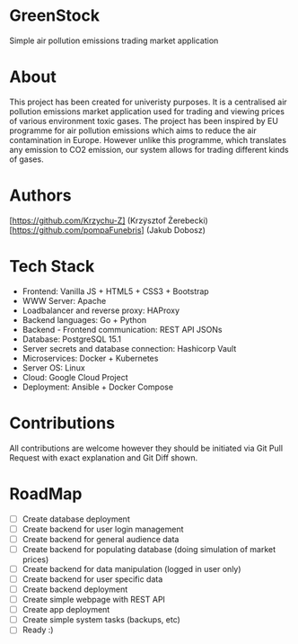 # GreenStock
Simple air pollution emissions trading market application
# About
This project has been created for univeristy purposes. It is a centralised air pollution emissions market application used for trading and viewing prices of various environment toxic gases. The project has been inspired by EU programme for air pollution emissions which aims to reduce the air contamination in Europe. However unlike this programme, which translates any emission to CO2 emission, our system allows for trading different kinds of gases.
# Authors
[https://github.com/Krzychu-Z] (Krzysztof Żerebecki)                                                
[https://github.com/pompaFunebris] (Jakub Dobosz)
# Tech Stack
- Frontend: Vanilla JS + HTML5 + CSS3 + Bootstrap
- WWW Server: Apache
- Loadbalancer and reverse proxy: HAProxy
- Backend languages: Go + Python
- Backend - Frontend communication: REST API JSONs
- Database: PostgreSQL 15.1
- Server secrets and database connection: Hashicorp Vault
- Microservices: Docker + Kubernetes
- Server OS: Linux
- Cloud: Google Cloud Project
- Deployment: Ansible + Docker Compose
# Contributions
All contributions are welcome however they should be initiated via Git Pull Request with exact explanation and Git Diff shown.
# RoadMap
- [ ] Create database deployment
- [ ] Create backend for user login management
- [ ] Create backend for general audience data
- [ ] Create backend for populating database (doing simulation of market prices)
- [ ] Create backend for data manipulation (logged in user only)
- [ ] Create backend for user specific data
- [ ] Create backend deployment
- [ ] Create simple webpage with REST API
- [ ] Create app deployment
- [ ] Create simple system tasks (backups, etc)
- [ ] Ready :)
